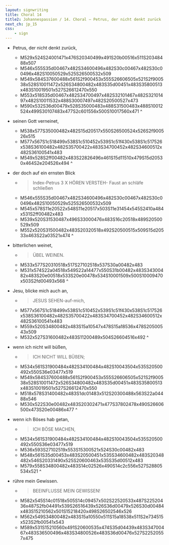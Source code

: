 ```yaml
---
layout: signwriting
title: Choral 14
title2: Johannespassion / 14. Choral – Petrus, der nicht denkt zurück
next_ch: jp_15
css:
    - sign
---
```


<!--
https://www.signbank.org/signpuddle2.0/searchword.php
https://www.sutton-signwriting.io/signmaker
-->

<!--
Petrus, der nicht denkt zurück,
seinen Gott verneinet,
der doch auf ein ernsten Blick
bitterlichen weinet,

Jesu, blicke mich auch an,
wenn ich nicht will büßen,
wenn ich Böses hab getan,
rühre mein Gewissen.
-->


- Petrus, der nicht denkt zurück,
    + M529x524S24001471x476S20340499x491S20b00516x511S20348488x507
    + M546x555S35d00467x482S34600496x482S30c00467x482S30c00496x482S10050529x525S26500532x509
    + M549x584S37600488x561S2f900453x555S26606505x521S2f900538x528S10011472x526S34800482x483S35d00451x483S35800513x483S10019501x527S26612470x550
    + M553x518S35d00467x482S34700497x482S32101467x482S32101497x482S10011532x488S30007497x482S20500527x473
    + M590x532S36d00479x528S35000483x488S31500483x488S10012524x499S30107483x477S2c601556x500S10017560x471
^

- seinen Gott verneinet,
    + M538x577S35000482x482S15d20517x550S26500524x526S2f900526x515
    + M577x567S1c518499x538S1c510452x539S1c51f430x538S1c517526x538S36100482x482S35700422x483S34700452x482S34600512x482S36100541x483
    + M549x528S2ff00482x483S22826496x461S15d11510x479S15d20530x464S2e204526x494
^

- der doch auf ein ernsten Blick
    + > Index-Petrus 3 X HÖREN VERSTEH- Faust an schläfe schließen
    + M546x555S35d00467x482S34600496x482S30c00467x482S30c00496x482S10050529x525S26500532x509
    + M545x578S11e20522x548S11e20517x503S11e31454x545S2410a484x531S2ff00482x483
    + M539x520S31530487x496S33000476x483S16c20518x489S20500529x509
    + M552x520S31500482x483S20320518x492S20500515x509S15d20533x463S22a03521x474
^

- bitterlichen weinet,
    
    + > ÜBEL WEINEN.
    + M533x577S20310518x517S27102518x537S30a00482x483
    + M531x574S22a04518x549S22a14477x550S31b00482x483S34300482x483S20e00518x533S20e00478x534S10001509x500S10009470x503S2fd00493x568
^

- Jesu, blicke mich auch an,
    + > JESUS SEHEN-auf-mich,
    + M577x567S1c518499x538S1c510452x539S1c51f430x538S1c517526x538S36100482x482S35700422x483S34700452x482S34600512x482S36100541x483
    + M559x520S34800482x483S15a10547x478S15a18536x478S20500543x509
    + M532x527S31600482x483S11200489x504S26604516x492
^

- wenn ich nicht will büßen,
    + > ICH NICHT WILL BÜßEN;
    + M534x561S31900484x482S34100484x482S10043504x535S20500492x550S36e03477x519
    + M549x584S37600488x561S2f900453x555S26606505x521S2f900538x528S10011472x526S34800482x483S35d00451x483S35800513x483S10019501x527S26612470x550
    + M518x578S31400482x483S1dc01483x512S20300488x563S22a04488x546
    + M530x522S30e00482x483S20302471x477S37802478x490S26606500x473S20e00486x477
^

- wenn ich Böses hab getan,
    + > ICH BÖSE MACHEN,
    + M534x561S31900484x482S34100484x482S10043504x535S20500492x550S36e03477x519
    + M536x593S27102519x553S15300521x524S30c00482x483
    + M548x561S35d00453x483S20500451x535S34600482x483S20348482x546S20331490x525S20600463x535S35d00512x483
    + M579x558S34800482x483S14c02526x490S14c2c556x527S28805534x521
^

- rühre mein Gewissen.
    + > BEEINFLUSSE MEIN GEWISSEN!
    +   M582x545S14c01518x505S14c09457x502S22520533x487S22520436x487S2fb04491x539S26516439x526S36d00479x526S30d00484x483S15210562x501S15218420x498S26502546x526
    +   M562x549S34800482x483S15a10550x511S15a18538x511S2e734515x523S2fb00541x543
    +   M589x531S15210560x491S20600535x474S35d04439x483S34700467x483S36500496x483S34800526x483S36d00476x527S22520557x475



